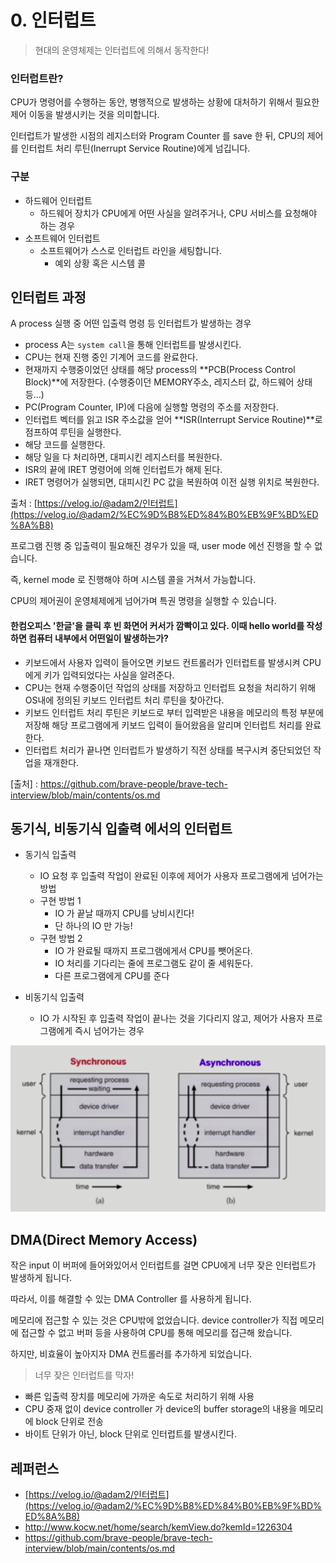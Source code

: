 # 0. 인터럽트



> 현대의 운영체제는 인터럽트에 의해서 동작한다!



### 인터럽트란?

CPU가 명령어를 수행하는 동안, 병행적으로 발생하는 상황에 대처하기 위해서 필요한 제어 이동을 발생시키는 것을 의미합니다.

인터럽트가 발생한 시점의 레지스터와 Program Counter 를 save 한 뒤, 
CPU의 제어를 인터럽트 처리 루틴(Inerrupt Service Routine)에게 넘깁니다.

### 구분

- 하드웨어 인터럽트
  - 하드웨어 장치가 CPU에게 어떤 사실을 알려주거나, CPU 서비스를 요청해야 하는 경우
- 소프트웨어 인터럽트
  - 소프트웨어가 스스로 인터럽트 라인을 세팅합니다.
    - 예외 상황 혹은 시스템 콜








## 인터럽트 과정

A process 실행 중 어떤 입출력 명령 등 인터럽트가 발생하는 경우



- process A는 `system call`을 통해 인터럽트를 발생시킨다.
- CPU는 현재 진행 중인 기계어 코드를 완료한다.
- 현재까지 수행중이었던 상태를 해당 process의 **PCB(Process Control Block)**에 저장한다. (수행중이던 MEMORY주소, 레지스터 값, 하드웨어 상태 등...)
- PC(Program Counter, IP)에 다음에 실행할 명령의 주소를 저장한다.
- 인터럽트 벡터를 읽고 ISR 주소값을 얻어 **ISR(Interrupt Service Routine)**로 점프하여 루틴을 실행한다.
- 해당 코드를 실행한다.
- 해당 일을 다 처리하면, 대피시킨 레지스터를 복원한다.
- ISR의 끝에 IRET 명령어에 의해 인터럽트가 해제 된다.
- IRET 명령어가 실행되면, 대피시킨 PC 값을 복원하여 이전 실행 위치로 복원한다.

출처 : [https://velog.io/@adam2/인터럽트](https://velog.io/@adam2/%EC%9D%B8%ED%84%B0%EB%9F%BD%ED%8A%B8)



프로그램 진행 중 입출력이 필요해진 경우가 있을 때, user mode 에선 진행을 할 수 없습니다.

즉, kernel mode 로 진행해야 하며 시스템 콜을 거쳐서 가능합니다.

CPU의 제어권이 운영체제에게 넘어가며 특권 명령을 실행할 수 있습니다.





#### 한컴오피스 '한글'을 클릭 후 빈 화면어 커서가 깜빡이고 있다. 이때 hello world를 작성하면 컴퓨터 내부에서 어떤일이 발생하는가?

- 키보드에서 사용자 입력이 들어오면 키보드 컨트롤러가 인터럽트를 발생시켜 CPU에게 키가 입력되었다는 사실을 알려준다.
- CPU는 현재 수행중이던 작업의 상태를 저장하고 인터럽트 요청을 처리하기 위해 OS내에 정의된 키보드 인터럽트 처리 루틴을 찾아간다.
- 키보드 인터럽트 처리 루틴은 키보드로 부터 입력받은 내용을 메모리의 특정 부분에 저장해 해당 프로그램에게 키보드 입력이 들어왔음을 알리며 인터럽트 처리를 완료한다.
- 인터럽트 처리가 끝나면 인터럽트가 발생하기 직전 상태를 복구시켜 중단되었던 작업을 재개한다.

[출처] : https://github.com/brave-people/brave-tech-interview/blob/main/contents/os.md



## 동기식, 비동기식 입출력 에서의 인터럽트

- 동기식 입출력
  - IO 요청 후 입출력 작업이 완료된 이후에 제어가 사용자 프로그램에게 넘어가는 방법
  - 구현 방법 1
    - IO 가 끝날 때까지 CPU를 낭비시킨다!
    - 단 하나의 IO 만 가능!
  - 구현 방법 2
    - IO 가 완료될 때까지 프로그램에게서 CPU를 뺏어온다.
    - IO 처리를 기다리는 줄에 프로그램도 같이 줄 세워둔다.
    - 다른 프로그램에게 CPU를 준다



- 비동기식 입출력
  - IO 가 시작된 후 입출력 작업이 끝나는 것을 기다리지 않고, 제어가 사용자 프로그램에게 즉시 넘어가는 경우

![image-20210503155520068](../assets/os/async_interrupt.png)



## DMA(Direct Memory Access)

작은 input 이 버퍼에 들어와있어서 인터럽트를 걸면 CPU에게 너무 잦은 인터럽트가 발생하게 됩니다.

따라서, 이를 해결할 수 있는 DMA Controller 를 사용하게 됩니다.

메모리에 접근할 수 있는 것은 CPU밖에 없었습니다. device controller가 직접 메모리에 접근할 수 없고 버퍼 등을 사용하여 CPU를 통해 메모리를 접근해 왔습니다.

하지만, 비효율이 높아지자 DMA 컨트롤러를 추가하게 되었습니다.

> 너무 잦은 인터럽트를 막자!



- 빠른 입출력 장치를 메모리에 가까운 속도로 처리하기 위해 사용
- CPU 중재 없이 device controller 가 device의 buffer storage의 내용을 메모리에 block 단위로 전송
- 바이트 단위가 아닌, block 단위로 인터럽트를 발생시킨다.







## 레퍼런스

- [https://velog.io/@adam2/인터럽트](https://velog.io/@adam2/%EC%9D%B8%ED%84%B0%EB%9F%BD%ED%8A%B8)
- http://www.kocw.net/home/search/kemView.do?kemId=1226304
- https://github.com/brave-people/brave-tech-interview/blob/main/contents/os.md